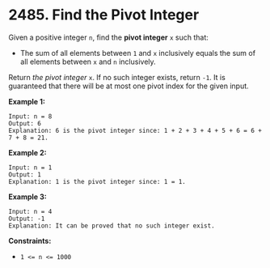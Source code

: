 # 2485. Find the Pivot Integer

Given a positive integer `n`, find the **pivot integer** `x` such that:

- The sum of all elements between `1` and `x` inclusively equals the sum of all elements between `x` and `n` inclusively.

Return *the pivot integer* `x`. If no such integer exists, return `-1`. It is guaranteed that there will be at most one pivot index for the given input.

**Example 1:**

```()
Input: n = 8
Output: 6
Explanation: 6 is the pivot integer since: 1 + 2 + 3 + 4 + 5 + 6 = 6 + 7 + 8 = 21.
```

**Example 2:**

```()
Input: n = 1
Output: 1
Explanation: 1 is the pivot integer since: 1 = 1.
```

**Example 3:**

```()
Input: n = 4
Output: -1
Explanation: It can be proved that no such integer exist.
```

**Constraints:**

- `1 <= n <= 1000`
